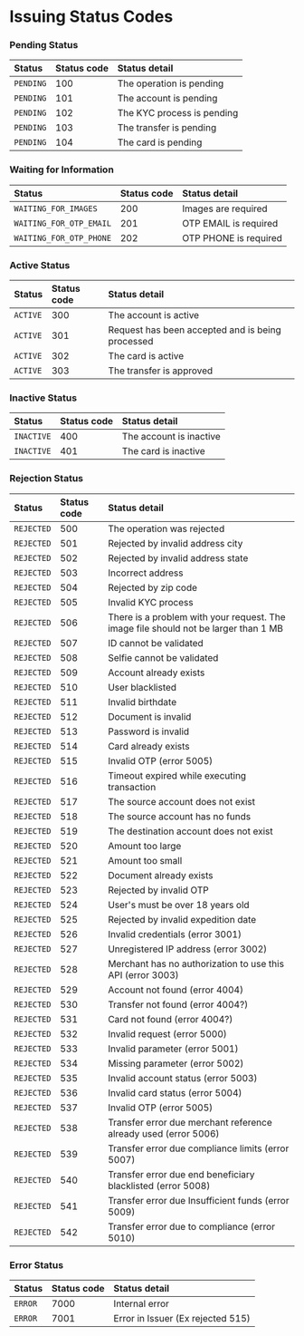 # Issuing Status Codes

### Pending Status

| Status | Status code | Status detail |
| :--- | :--- | :--- |
| `PENDING` | 100 | The operation is pending |
| `PENDING` | 101 | The account is pending |
| `PENDING` | 102 | The KYC process is pending |
| `PENDING` | 103 | The transfer is pending |
| `PENDING` | 104 | The card is pending |

### Waiting for Information

| Status | Status code | Status detail |
| :--- | :--- | :--- |
| `WAITING_FOR_IMAGES` | 200 | Images are required |
| `WAITING_FOR_OTP_EMAIL` | 201 | OTP EMAIL is required |
| `WAITING_FOR_OTP_PHONE` | 202 | OTP PHONE is required |

### Active Status <a id="waiting-for-images-status"></a>

| Status | Status code | Status detail |
| :--- | :--- | :--- |
| `ACTIVE` | 300 | The account is active |
| `ACTIVE` | 301 | Request has been accepted and is being processed |
| `ACTIVE` | 302 | The card is active |
| `ACTIVE` | 303 | The transfer is approved |

### Inactive Status <a id="waiting-for-images-status"></a>

| Status | Status code | Status detail |
| :--- | :--- | :--- |
| `INACTIVE` | 400 | The account is inactive |
| `INACTIVE` | 401 | The card is inactive |

### Rejection Status <a id="waiting-for-images-status"></a>

| Status | Status code | Status detail |
| :--- | :--- | :--- |
| `REJECTED` | 500 | The operation was rejected |
| `REJECTED` | 501 | Rejected by invalid address city |
| `REJECTED` | 502 | Rejected by invalid address state |
| `REJECTED` | 503 | Incorrect address |
| `REJECTED` | 504 | Rejected by zip code |
| `REJECTED` | 505 | Invalid KYC process |
| `REJECTED` | 506 | There is a problem with your request. The image file should not be larger than 1 MB |
| `REJECTED` | 507 | ID cannot be validated |
| `REJECTED` | 508 | Selfie cannot be validated |
| `REJECTED` | 509 | Account already exists |
| `REJECTED` | 510 | User blacklisted |
| `REJECTED` | 511 | Invalid birthdate |
| `REJECTED` | 512 | Document is invalid |
| `REJECTED` | 513 | Password is invalid |
| `REJECTED` | 514 | Card already exists |
| `REJECTED` | 515 | Invalid OTP \(error 5005\) |
| `REJECTED` | 516 | Timeout expired while executing transaction |
| `REJECTED` | 517 | The source account does not exist |
| `REJECTED` | 518 | The source account has no funds |
| `REJECTED` | 519 | The destination account does not exist |
| `REJECTED` | 520 | Amount too large |
| `REJECTED` | 521 | Amount too small |
| `REJECTED` | 522 | Document already exists |
| `REJECTED` | 523 | Rejected by invalid OTP |
| `REJECTED` | 524 | User's  must be over 18 years old |
| `REJECTED` | 525 | Rejected by invalid expedition date |
| `REJECTED` | 526 | Invalid credentials \(error 3001\) |
| `REJECTED` | 527 | Unregistered IP address \(error 3002\) |
| `REJECTED` | 528 | Merchant has no authorization to use this API \(error 3003\) |
| `REJECTED` | 529 | Account not found \(error 4004\) |
| `REJECTED` | 530 | Transfer not found \(error 4004?\) |
| `REJECTED` | 531 | Card not found \(error 4004?\) |
| `REJECTED` | 532 | Invalid request \(error 5000\) |
| `REJECTED` | 533 | Invalid parameter  \(error 5001\) |
| `REJECTED` | 534 | Missing parameter \(error 5002\) |
| `REJECTED` | 535 | Invalid account status \(error 5003\) |
| `REJECTED` | 536 | Invalid card status \(error 5004\) |
| `REJECTED` | 537 | Invalid OTP \(error 5005\) |
| `REJECTED` | 538 | Transfer error due merchant reference already used \(error 5006\) |
| `REJECTED` | 539 | Transfer error due compliance limits \(error 5007\) |
| `REJECTED` | 540 | Transfer error due end beneficiary blacklisted \(error 5008\) |
| `REJECTED` | 541 | Transfer error due Insufficient funds \(error 5009\) |
| `REJECTED` | 542 | Transfer error due to compliance \(error 5010\) |

### Error Status <a id="waiting-for-images-status"></a>

| Status | Status code | Status detail |
| :--- | :--- | :--- |
| `ERROR` | 7000 | Internal error |
| `ERROR` | 7001 | Error in Issuer \(Ex rejected 515\) |



